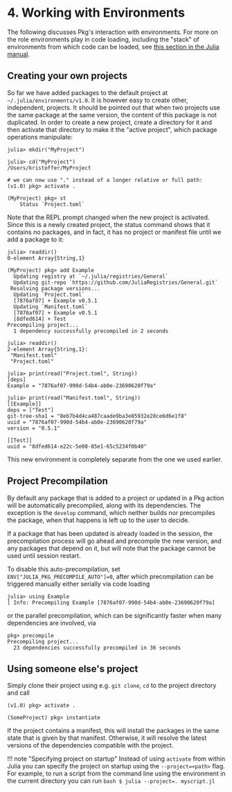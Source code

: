 # **4.** Working with Environments

The following discusses Pkg's interaction with environments. For more on the role environments play in code loading, including the "stack" of environments from which code can be loaded, see [this section in the Julia manual](https://docs.julialang.org/en/v1/manual/code-loading/#Environments-1).

## Creating your own projects

So far we have added packages to the default project at `~/.julia/environments/v1.0`. It is however easy to create other, independent, projects.
It should be pointed out that when two projects use the same package at the same version, the content of this package is not duplicated.
In order to create a new project, create a directory for it and then activate that directory to make it the "active project", which package operations manipulate:

```julia-repl
julia> mkdir("MyProject")

julia> cd("MyProject")
/Users/kristoffer/MyProject

# we can now use "." instead of a longer relative or full path:
(v1.0) pkg> activate .

(MyProject) pkg> st
    Status `Project.toml`
```

Note that the REPL prompt changed when the new project is activated. Since this is a newly created project, the status command shows that it contains no packages, and in fact, it has no project or manifest file until we add a package to it:

```julia-repl
julia> readdir()
0-element Array{String,1}

(MyProject) pkg> add Example
  Updating registry at `~/.julia/registries/General`
  Updating git-repo `https://github.com/JuliaRegistries/General.git`
 Resolving package versions...
  Updating `Project.toml`
  [7876af07] + Example v0.5.1
  Updating `Manifest.toml`
  [7876af07] + Example v0.5.1
  [8dfed614] + Test
Precompiling project...
  1 dependency successfully precompiled in 2 seconds

julia> readdir()
2-element Array{String,1}:
 "Manifest.toml"
 "Project.toml"

julia> print(read("Project.toml", String))
[deps]
Example = "7876af07-990d-54b4-ab0e-23690620f79a"

julia> print(read("Manifest.toml", String))
[[Example]]
deps = ["Test"]
git-tree-sha1 = "8eb7b4d4ca487caade9ba3e85932e28ce6d6e1f8"
uuid = "7876af07-990d-54b4-ab0e-23690620f79a"
version = "0.5.1"

[[Test]]
uuid = "8dfed614-e22c-5e08-85e1-65c5234f0b40"
```

This new environment is completely separate from the one we used earlier.


## Project Precompilation

By default any package that is added to a project or updated in a Pkg action will be automatically precompiled, along
with its dependencies. The exception is the `develop` command, which neither builds nor precompiles the package, when
that happens is left up to the user to decide.

If a package that has been updated is already loaded in the session, the precompilation process will go ahead and precompile
the new version, and any packages that depend on it, but will note that the package cannot be used until session restart.

To disable this auto-precompilation, set `ENV["JULIA_PKG_PRECOMPILE_AUTO"]=0`, after which precompilation can be triggered
manually either serially via code loading

```julia-repl
julia> using Example
[ Info: Precompiling Example [7876af07-990d-54b4-ab0e-23690620f79a]
```

 or the parallel precompilation, which can be significantly faster when many dependencies are involved, via

```julia-repl
pkg> precompile
Precompiling project...
  23 dependencies successfully precompiled in 36 seconds
```

## Using someone else's project

Simply clone their project using e.g. `git clone`, `cd` to the project directory and call

```julia-repl
(v1.0) pkg> activate .

(SomeProject) pkg> instantiate
```

If the project contains a manifest, this will install the packages in the same state that is given by that manifest.
Otherwise, it will resolve the latest versions of the dependencies compatible with the project.

!!! note "Specifying project on startup"
    Instead of using `activate` from within Julia you can specify the project on startup using
    the `--project=<path>` flag. For example, to run a script from the command line using the
    environment in the current directory you can run
    ```bash
    $ julia --project=. myscript.jl
    ```
